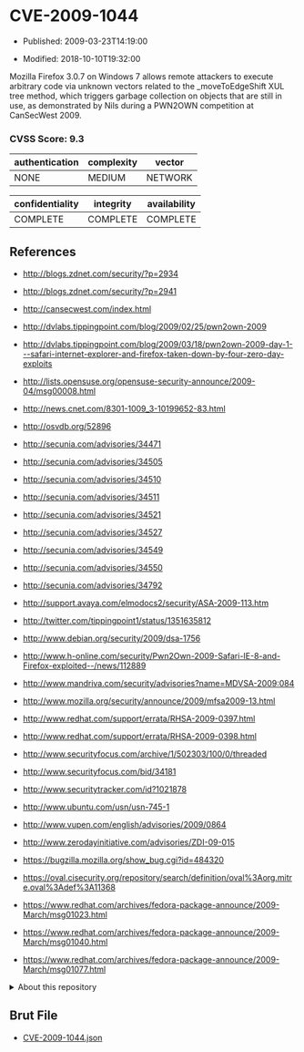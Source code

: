 # CVE-2009-1044

- Published: 2009-03-23T14:19:00

- Modified: 2018-10-10T19:32:00

Mozilla Firefox 3.0.7 on Windows 7 allows remote attackers to execute arbitrary code via unknown vectors related to the _moveToEdgeShift XUL tree method, which triggers garbage collection on objects that are still in use, as demonstrated by Nils during a PWN2OWN competition at CanSecWest 2009.

### CVSS Score: **9.3**

| authentication | complexity | vector |
| --- | --- | --- |
| NONE | MEDIUM | NETWORK |

| confidentiality | integrity | availability |
| --- | --- | --- |
| COMPLETE | COMPLETE | COMPLETE |

## References

* http://blogs.zdnet.com/security/?p=2934

* http://blogs.zdnet.com/security/?p=2941

* http://cansecwest.com/index.html

* http://dvlabs.tippingpoint.com/blog/2009/02/25/pwn2own-2009

* http://dvlabs.tippingpoint.com/blog/2009/03/18/pwn2own-2009-day-1---safari-internet-explorer-and-firefox-taken-down-by-four-zero-day-exploits

* http://lists.opensuse.org/opensuse-security-announce/2009-04/msg00008.html

* http://news.cnet.com/8301-1009_3-10199652-83.html

* http://osvdb.org/52896

* http://secunia.com/advisories/34471

* http://secunia.com/advisories/34505

* http://secunia.com/advisories/34510

* http://secunia.com/advisories/34511

* http://secunia.com/advisories/34521

* http://secunia.com/advisories/34527

* http://secunia.com/advisories/34549

* http://secunia.com/advisories/34550

* http://secunia.com/advisories/34792

* http://support.avaya.com/elmodocs2/security/ASA-2009-113.htm

* http://twitter.com/tippingpoint1/status/1351635812

* http://www.debian.org/security/2009/dsa-1756

* http://www.h-online.com/security/Pwn2Own-2009-Safari-IE-8-and-Firefox-exploited--/news/112889

* http://www.mandriva.com/security/advisories?name=MDVSA-2009:084

* http://www.mozilla.org/security/announce/2009/mfsa2009-13.html

* http://www.redhat.com/support/errata/RHSA-2009-0397.html

* http://www.redhat.com/support/errata/RHSA-2009-0398.html

* http://www.securityfocus.com/archive/1/502303/100/0/threaded

* http://www.securityfocus.com/bid/34181

* http://www.securitytracker.com/id?1021878

* http://www.ubuntu.com/usn/usn-745-1

* http://www.vupen.com/english/advisories/2009/0864

* http://www.zerodayinitiative.com/advisories/ZDI-09-015

* https://bugzilla.mozilla.org/show_bug.cgi?id=484320

* https://oval.cisecurity.org/repository/search/definition/oval%3Aorg.mitre.oval%3Adef%3A11368

* https://www.redhat.com/archives/fedora-package-announce/2009-March/msg01023.html

* https://www.redhat.com/archives/fedora-package-announce/2009-March/msg01040.html

* https://www.redhat.com/archives/fedora-package-announce/2009-March/msg01077.html

<details>
<summary>About this repository</summary> 

  This repository is part of the project [Live Hack CVE](https://github.com/Live-Hack-CVE). Main website can be found [www.live-hack.org](https://www.live-hack.org) 
  
  Made by [Sn0wAlice](https://github.com/Sn0wAlice) for the people that care about security and need to have a feed of the latest CVEs. Hope you enjoy it, don't forget to star the repo and follow me on [Twitter](https://twitter.com/Sn0wAlice) and [Github](https://github.com/Sn0wAlice). And that is my [personnal website](https://www.alice-snow.me/)

  - [Home Page](https://github.com/Live-Hack-CVE)
  - [Framework](https://github.com/Live-Hack-CVE/cve-framework)
  - [CVE database](https://github.com/Live-Hack-CVE/full_database)
  - [Changelog](https://github.com/Live-Hack-CVE/Changelog)
</details>

## Brut File

* [CVE-2009-1044.json](https://raw.githubusercontent.com/Live-Hack-CVE/full_database/main/cves/2009/CVE-2009-1044.json)

